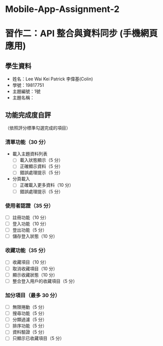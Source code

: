 # Mobile-App-Assignment-2
# 習作二：API 整合與資料同步 (手機網頁應用)
## 學生資料

- 姓名：Lee Wai Kei Patrick 李偉基(Colin)
- 學號：19817751
- 主題編號：1號
- 主題名稱：

## 功能完成度自評

（依照評分標準勾選完成的項目）

### 清單功能（30 分）

- 載入主題資料列表
  - [ ] 載入狀態顯示（5 分）
  - [ ] 正確顯示資料（5 分）
  - [ ] 錯誤處理提示（5 分）
- 分頁載入
  - [ ] 正確載入更多資料（10 分）
  - [ ] 錯誤處理提示（5 分）

### 使用者認證（35 分）

- [ ] 註冊功能（10 分）
- [ ] 登入功能（10 分）
- [ ] 登出功能（5 分）
- [ ] 儲存登入狀態（10 分）

### 收藏功能（35 分）

- [ ] 收藏項目（10 分）
- [ ] 取消收藏項目（10 分）
- [ ] 顯示收藏狀態（10 分）
- [ ] 整合登入用戶的收藏項目（5 分）

### 加分項目（最多 30 分）

- [ ] 無限捲動（5 分）
- [ ] 搜尋功能（5 分）
- [ ] 分類過濾（5 分）
- [ ] 排序功能（5 分）
- [ ] 資料驗證（5 分）
- [ ] 只顯示已收藏項目（5 分）
